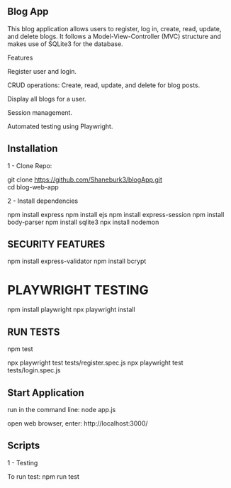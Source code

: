 ## Blog App

This blog application allows users to register, log in, create, read, update, and delete blogs. It follows a Model-View-Controller (MVC) structure and makes use of SQLite3 for the database.

Features

Register user and login.

CRUD operations: Create, read, update, and delete for blog posts.

Display all blogs for a user.

Session management.

Automated testing using Playwright.

## Installation

1 - Clone Repo:
	
git clone https://github.com/Shaneburk3/blogApp.git  
cd blog-web-app

2 - Install dependencies

npm install express
npm install ejs
npm install express-session
npm install body-parser
npm install sqlite3
npx install nodemon

## SECURITY FEATURES
npm install express-validator
npm install bcrypt

# PLAYWRIGHT TESTING
npm install playwright
npx playwright install

## RUN TESTS 

npm test

npx playwright test tests/register.spec.js
npx playwright test tests/login.spec.js

## Start Application

run in the command line: node app.js

open web browser, enter: http://localhost:3000/

## Scripts

1 - Testing

To run test: npm run test

